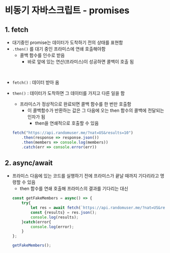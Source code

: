 # 비동기 자바스크립트 - promises
## 1. fetch

+ 대기중인 promise는 데이터가 도착하기 전의 상태를 표현함
+ `.then()` 를 대기 중인 프라미스에 연쇄 호출해야함
    + 콜백 함수를 인수로 받음
        + 바로 앞에 있는 연산(프라미스)이 성공하면 콜백이 호출 됨

<br>

+ `fetch()` : 데이터 받아 옴
+ `then()` : 데이터가 도착하면 그 데이터를 가지고 다른 일을 함
    + 프라미스가 정상적으로 완료되면 콜백 함수를 한 번만 호출함
        + 이 콜백함수가 반환하는 값은 그 다음에 오는 then 함수의 콜백에 전달되는 인자가 됨
            + then을 연쇄적으로 호출할 수 있음

    ```js
    fetch("https://api.randomuser.me/?nat=US&results=10")
        .then(response => response.json())
        .then(members => console.log(members))
        .catch(err => console.error(err))
    ```

## 2. async/await
+ 프라미스 다음에 있는 코드를 실행하기 전에 프라미스가 끝날 때까지 기다리라고 명령할 수 있음
    + then 함수를 연쇄 호출해 프라미스의 결과를 기다리는 대신
    ```js
    const getFakeMembers = async() => {
        try{
            let res = await fetch(`https://api.randomuser.me/?nat=US&results=1`);
            const {results} = res.json();
            console.log(results);
        }catch(error{
            console.log(error);
        }
    };

    getFakeMembers();
    ```